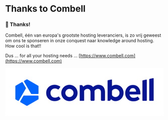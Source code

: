 # Thanks to Combell

### 🥳 Thanks!

Combell, één van europa's grootste hosting leveranciers, is zo vrij geweest om ons te sponseren in onze conquest naar knowledge around hosting. How cool is that!!

Dus ... for all your hosting needs ... [https://www.combell.com](https://www.combell.com)

![](.gitbook/assets/combell_nv_logo.png)


